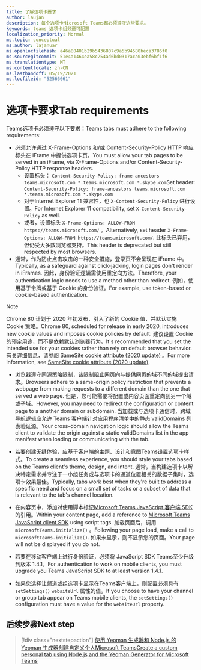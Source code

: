 ```yaml
---
title: 了解选项卡要求
author: laujan
description: 每个选项卡Microsoft Teams都必须遵守这些要求。
keywords: teams 选项卡组频道可配置
localization_priority: Normal
ms.topic: conceptual
ms.author: lajanuar
ms.openlocfilehash: a46a80401b29b5436807c9a5b94580beca3786f0
ms.sourcegitcommit: 51e4a1464ea58c254ad6bd0317aca03ebf6bf1f6
ms.translationtype: MT
ms.contentlocale: zh-CN
ms.lasthandoff: 05/19/2021
ms.locfileid: "52566661"
---
```

# <a name="tab-requirements"></a><span data-ttu-id="d20f6-104">选项卡要求</span><span class="sxs-lookup"><span data-stu-id="d20f6-104">Tab requirements</span></span>

<span data-ttu-id="d20f6-105">Teams选项卡必须遵守以下要求：</span><span class="sxs-lookup"><span data-stu-id="d20f6-105">Teams tabs must adhere to the following requirements:</span></span>

* <span data-ttu-id="d20f6-106">必须允许通过 X-Frame-Options 和/或 Content-Security-Policy HTTP 响应标头在 iFrame 中提供选项卡页。</span><span class="sxs-lookup"><span data-stu-id="d20f6-106">You must allow your tab pages to be served in an iFrame, via X-Frame-Options and/or Content-Security-Policy HTTP response headers.</span></span>
  * <span data-ttu-id="d20f6-107">设置标头： `Content-Security-Policy: frame-ancestors teams.microsoft.com *.teams.microsoft.com *.skype.com`</span><span class="sxs-lookup"><span data-stu-id="d20f6-107">Set header: `Content-Security-Policy: frame-ancestors teams.microsoft.com *.teams.microsoft.com *.skype.com`</span></span>
  * <span data-ttu-id="d20f6-108">对于Internet Explorer 11 兼容性，也 `X-Content-Security-Policy` 进行设置。</span><span class="sxs-lookup"><span data-stu-id="d20f6-108">For Internet Explorer 11 compatibility, set `X-Content-Security-Policy` as well.</span></span>
  * <span data-ttu-id="d20f6-109">或者，设置标头 `X-Frame-Options: ALLOW-FROM https://teams.microsoft.com/` 。</span><span class="sxs-lookup"><span data-stu-id="d20f6-109">Alternatively, set header `X-Frame-Options: ALLOW-FROM https://teams.microsoft.com/`.</span></span> <span data-ttu-id="d20f6-110">此标头已弃用，但仍受大多数浏览器支持。</span><span class="sxs-lookup"><span data-stu-id="d20f6-110">This header is deprecated but still respected by most browsers.</span></span>
* <span data-ttu-id="d20f6-111">通常，作为防止点击攻击的一种安全措施，登录页不会呈现在 iFrame 中。</span><span class="sxs-lookup"><span data-stu-id="d20f6-111">Typically, as a safeguard against click-jacking, login pages don't render in iFrames.</span></span> <span data-ttu-id="d20f6-112">因此，身份验证逻辑需使用重定向方法。</span><span class="sxs-lookup"><span data-stu-id="d20f6-112">Therefore, your authentication logic needs to use a method other than redirect.</span></span> <span data-ttu-id="d20f6-113">例如，使用基于令牌或基于 Cookie 的身份验证。</span><span class="sxs-lookup"><span data-stu-id="d20f6-113">For example, use token-based or cookie-based authentication.</span></span>

> [!NOTE]
> <span data-ttu-id="d20f6-114">Chrome 80 计划于 2020 年初发布，引入了新的 Cookie 值，并默认实施 Cookie 策略。</span><span class="sxs-lookup"><span data-stu-id="d20f6-114">Chrome 80, scheduled for release in early 2020, introduces new cookie values and imposes cookie policies by default.</span></span> <span data-ttu-id="d20f6-115">建议设置 Cookie 的预定用途，而不是依赖默认浏览器行为。</span><span class="sxs-lookup"><span data-stu-id="d20f6-115">It's recommended that you set the intended use for your cookies rather than rely on default browser behavior.</span></span> <span data-ttu-id="d20f6-116">有关详细信息，请参阅 [SameSite cookie attribute (2020 update) ](../../resources/samesite-cookie-update.md)。</span><span class="sxs-lookup"><span data-stu-id="d20f6-116">For more information, see [SameSite cookie attribute (2020 update)](../../resources/samesite-cookie-update.md).</span></span>

* <span data-ttu-id="d20f6-117">浏览器遵守同源策略限制，该限制阻止网页向与提供网页的域不同的域提出请求。</span><span class="sxs-lookup"><span data-stu-id="d20f6-117">Browsers adhere to a same-origin policy restriction that prevents a webpage from making requests to a different domain than the one that served a web page.</span></span> <span data-ttu-id="d20f6-118">但是，您可能需要将配置或内容页面重定向到另一个域或子域。</span><span class="sxs-lookup"><span data-stu-id="d20f6-118">However, you may need to redirect the configuration or content page to a another domain or subdomain.</span></span> <span data-ttu-id="d20f6-119">当加载或与选项卡通信时，跨域导航逻辑应允许 Teams 客户端针对应用程序清单中的静态 validDomains 列表验证源。</span><span class="sxs-lookup"><span data-stu-id="d20f6-119">Your cross-domain navigation logic should allow the Teams client to validate the origin against a static validDomains list in the app manifest when loading or communicating with the tab.</span></span>

* <span data-ttu-id="d20f6-120">若要创建无缝体验，应基于客户端的主题、设计和意图Teams设置选项卡样式。</span><span class="sxs-lookup"><span data-stu-id="d20f6-120">To create a seamless experience, you should style your tabs based on the Teams client's theme, design, and intent.</span></span> <span data-ttu-id="d20f6-121">通常，当构建选项卡以解决特定需求并专注于一小组任务或与选项卡的通道位置相关的数据子集时，选项卡效果最佳。</span><span class="sxs-lookup"><span data-stu-id="d20f6-121">Typically, tabs work best when they're built to address a specific need and focus on a small set of tasks or a subset of data that is relevant to the tab's channel location.</span></span>

* <span data-ttu-id="d20f6-122">在内容页中，添加对使用脚本标记[Microsoft Teams JavaScript 客户端 SDK](/javascript/api/overview/msteams-client)的引用。</span><span class="sxs-lookup"><span data-stu-id="d20f6-122">Within your content page, add a reference to [Microsoft Teams JavaScript client SDK](/javascript/api/overview/msteams-client) using script tags.</span></span> <span data-ttu-id="d20f6-123">加载页面后，调用 `microsoftTeams.initialize()` 。</span><span class="sxs-lookup"><span data-stu-id="d20f6-123">Following your page load, make a call to `microsoftTeams.initialize()`.</span></span> <span data-ttu-id="d20f6-124">如果未显示，则不显示您的页面。</span><span class="sxs-lookup"><span data-stu-id="d20f6-124">Your page will not be displayed if you do not.</span></span>

* <span data-ttu-id="d20f6-125">若要在移动客户端上进行身份验证，必须将 JavaScript SDK Teams至少升级到版本 1.4.1。</span><span class="sxs-lookup"><span data-stu-id="d20f6-125">For authentication to work on mobile clients, you must upgrade you Teams JavaScript SDK to at least version 1.4.1.</span></span>

* <span data-ttu-id="d20f6-126">如果您选择让频道或组选项卡显示在Teams客户端上，则配置必须具有 `setSettings()` `websiteUrl` 属性的值。</span><span class="sxs-lookup"><span data-stu-id="d20f6-126">If you choose to have your channel or group tab appear on Teams mobile clients, the `setSettings()` configuration must have a value for the `websiteUrl` property.</span></span>

## <a name="next-step"></a><span data-ttu-id="d20f6-127">后续步骤</span><span class="sxs-lookup"><span data-stu-id="d20f6-127">Next step</span></span>

> [!div class="nextstepaction"]
> [<span data-ttu-id="d20f6-128">使用 Yeoman 生成器和 Node.js 的 Yeoman 生成器创建自定义个人Microsoft Teams</span><span class="sxs-lookup"><span data-stu-id="d20f6-128">Create a custom personal tab using Node.js and the Yeoman Generator for Microsoft Teams</span></span>](~/tabs/quickstarts/create-personal-tab-node-yeoman.md)